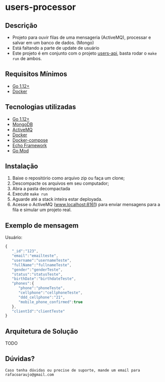 # users-processor

## Descrição
* Projeto para ouvir filas de uma mensageria (ActiveMQ), processar e salvar em um banco de dados. (Mongo)
* Está faltando a parte de update de usuário
* Este projeto é em conjunto com o projeto [users-api](https://github.com/CoAraujo/users-api), basta rodar o `make run` de ambos. 

## Requisitos Mínimos
* [Go 1.12+](https://golang.org/)
* [Docker](https://www.docker.com/)

## Tecnologias utilizadas
* [Go 1.12+](https://golang.org/)
* [MongoDB](https://www.mongodb.com/)
* [ActiveMQ](https://activemq.apache.org/)
* [Docker](https://www.docker.com/)
* [Docker-compose](https://docs.docker.com/compose/)
* [Echo Framework](https://echo.labstack.com/)
* [Go Mod](https://blog.golang.org/using-go-modules)

## Instalação
1. Baixe o repositório como arquivo zip ou faça um clone;
2. Descompacte os arquivos em seu computador;
3. Abra a pasta decompactada
4. Execute `make run`
5. Aguarde até a stack inteira estar deployada. 
6. Acesse o ActiveMQ (www.localhost:8161) para enviar mensagens para a fila e simular um projeto real.


## Exemplo de mensagem

Usuário:

```javascript
{
   "_id":"123",
   "email":"emailteste",
   "username":"usernameTeste",
   "fullName":"fullnameTeste",
   "gender":"genderTeste",
   "status":"statusTeste",
   "birthDate":"birthdateTeste",
   "phones":{
      "phone":"phoneTeste",
      "cellphone":"cellphoneTeste",
      "ddd_cellphone":"21",
      "mobile_phone_confirmed":true
   },
   "clientId":"clientTeste"
}
```

## Arquitetura de Solução
TODO

## Dúvidas?
`Caso tenha dúvidas ou precise de suporte, mande um email para rafacoaraujo@gmail.com`

